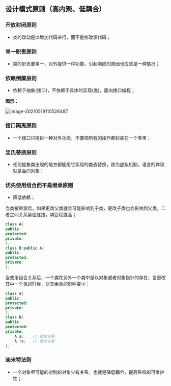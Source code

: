 ## 设计模式原则（高内聚、低耦合）



### 开放封闭原则

+ 类的改动是以增加代码进行，而不是修改源代码；

### 单一职责原则

+ 类的职责要单一，对外提供一种功能，引起响应的原因也应该是一种情况；

### 依赖倒置原则

+ 依赖于抽象(接口)，不依赖于具体的实现(类)，面向接口编程；

**图示：**

![image-20210519110526487](https://imagesubmit001.oss-cn-beijing.aliyuncs.com/gitImg/image-20210519110526487.png)

### 接口隔离原则

+ 一个接口只提供一种对外功能，不要把所有的操作都封装在一个类里；

### 里氏替换原则

+ 任何抽象类出现的地方都能用它实现的类去替换，称为虚拟机制，语言的体现就是面向对象；

### 优先使用组合而不是继承原则

+ 降低依赖；

当类被继承后，如果更改父类就会可能影响到子类，更改子类也会影响到父类，二者之间关系紧密连接，耦合程度高；

```c++
class A{
public:
protected:
private:
};
class B:public A{
public:
protected:
private:
};
```



当使用组合关系后，一个类在另外一个类中是以对象或者对象指针的存在，当更改其中一个类的时候，对其余类的影响变小；

```c++
class A{
public:
protected:
private:
};
class B{
public:
protected:
private:
    A a;	// 组合关系
    A *a;	// 聚合关系
};
```



### 迪米特法则

+ 一个对象尽可能的对别的对象少有关系，也就是降低耦合，提高系统的可维护性；







